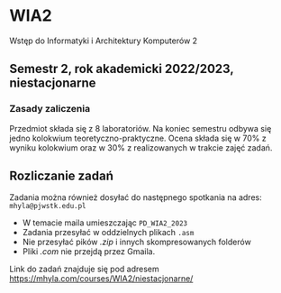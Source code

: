 # WIA2
Wstęp do Informatyki i Architektury Komputerów 2

## Semestr 2, rok akademicki 2022/2023, niestacjonarne

### Zasady zaliczenia
Przedmiot składa się z 8 laboratoriów. Na koniec semestru odbywa się jedno kolokwium teoretyczno-praktyczne. Ocena składa się w 70% z wyniku kolokwium oraz w 30% z realizowanych w trakcie zajęć zadań.

## Rozliczanie zadań
Zadania można również dosyłać do następnego spotkania na adres: `mhyla@pjwstk.edu.pl`
- W temacie maila umieszczając `PD_WIA2_2023`
- Zadania przesyłać w oddzielnych plikach `.asm` 
- Nie przesyłać pików *.zip* i innych skompresowanych folderów 
- Pliki *.com* nie przejdą przez Gmaila.

Link do zadań znajduje się pod adresem <https://mhyla.com/courses/WIA2/niestacjonarne/>